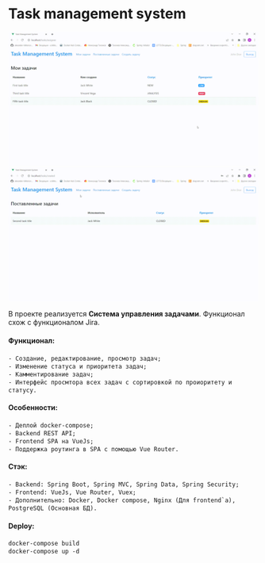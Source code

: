 # Task management system

![Example 1](doc/example1.gif?raw=true)
![Example 2](doc/example2.gif?raw=true)

В проекте реализуется **Система управления задачами**. Функционал схож с функционалом Jira.

#### Функционал:
    - Создание, редактирование, просмотр задач;
    - Изменение статуса и приоритета задач;
    - Камментирование задач;
    - Интерфейс просмтора всех задач с сортировкой по проиоритету и статусу.

#### Особенности:
    - Деплой docker-compose;
    - Backend REST API;
    - Frontend SPA на VueJs;
    - Поддержка роутинга в SPA с помощью Vue Router.

#### Стэк:
    - Backend: Spring Boot, Spring MVC, Spring Data, Spring Security;
    - Frontend: VueJs, Vue Router, Vuex;
    - Дополнительно: Docker, Docker compose, Nginx (Для frontend`а), PostgreSQL (Основная БД).

#### Deploy:
```
docker-compose build
docker-compose up -d
```


